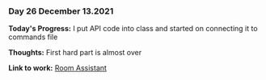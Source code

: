 ### Day 26 December 13.2021

**Today's Progress:** I put API code into class and started on connecting it to commands file

**Thoughts:** First hard part is almost over

**Link to work:** [Room Assistant](https://github.com/Pablo203/RoomAssistant/)